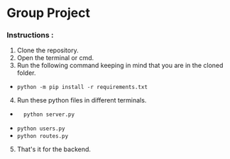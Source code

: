 Group Project
=============


### Instructions : 
1. Clone the repository.
2. Open the terminal or cmd.
3. Run the following command keeping in mind that you are in the cloned folder.
  - `python -m pip install -r requirements.txt`
4. Run these python files in different terminals.
  - 
    ```python
      python server.py
    ```
  - `python users.py`
  - `python routes.py`
5. That's it for the backend.
